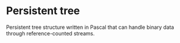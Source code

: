 # Persistent tree

Persistent tree structure written in Pascal that can handle binary data through reference-counted streams.
